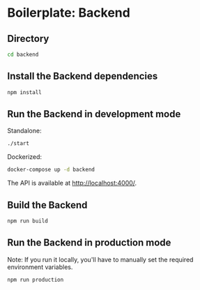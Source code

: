 # Boilerplate: Backend

## Directory

```bash
cd backend
```

## Install the Backend dependencies

```bash
npm install
```

## Run the Backend in development mode

Standalone:

```bash
./start
```

Dockerized:

```bash
docker-compose up -d backend
```

The API is available at [http://localhost:4000/](http://localhost:4000/).

## Build the Backend

```bash
npm run build
```

## Run the Backend in production mode

Note: If you run it locally, you'll have to manually set the required environment variables.

```bash
npm run production
```
